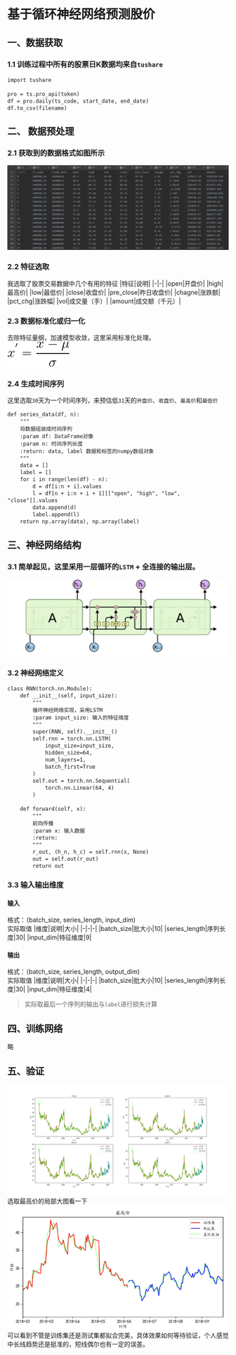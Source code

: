 # 基于循环神经网络预测股价

## 一、数据获取
### 1.1 训练过程中所有的股票日K数据均来自`tushare`
```$xslt
import tushare

pro = ts.pro_api(token)
df = pro.daily(ts_code, start_date, end_date)
df.to_csv(filename)
```
## 二、 数据预处理
### 2.1 获取到的数据格式如图所示
![csv](image/csv.png)

### 2.2 特征选取
我选取了股票交易数据中几个有用的特征
|特征|说明|
|-|-|
|open|开盘价|
|high|最高价|
|low|最低价|
|close|收盘价|
|pre_close|昨日收盘价|
|chagne|涨跌额|
|pct_chg|涨跌幅|
|vol|成交量（手）|
|amount|成交额（千元）|

### 2.3 数据标准化或归一化
去除特征量纲，加速模型收敛，这里采用标准化处理。  
![standard](image/standard.png)

### 2.4 生成时间序列
这里选取`30`天为一个时间序列，来预估低`31`天的`开盘价`、`收盘价`、`最高价`和`最低价`
```
def series_data(df, n):
    """
    将数据组装成时间序列
    :param df: DataFrame对像
    :param n: 时间序列长度
    :return: data, label 数据和标签的numpy数组对象
    """
    data = []
    label = []
    for i in range(len(df) - n):
        d = df[i:n + i].values
        l = df[n + i:n + i + 1][["open", "high", "low", "close"]].values
        data.append(d)
        label.append(l)
    return np.array(data), np.array(label)
```


## 三、神经网络结构
### 3.1 简单起见，这里采用一层循环的`LSTM` + 全连接的输出层。
![LSTM](image/lstm.png)

### 3.2 神经网络定义
```
class RNN(torch.nn.Module):
    def __init__(self, input_size):
        """
        循环神经网络实现，采用LSTM
        :param input_size: 输入的特征维度
        """
        super(RNN, self).__init__()
        self.rnn = torch.nn.LSTM(
            input_size=input_size,
            hidden_size=64,
            num_layers=1,
            batch_first=True
        )
        self.out = torch.nn.Sequential(
            torch.nn.Linear(64, 4)
        )

    def forward(self, x):
        """
        前向传播
        :param x: 输入数据
        :return:
        """
        r_out, (h_n, h_c) = self.rnn(x, None)
        out = self.out(r_out)
        return out
```
### 3.3 输入输出维度
#### 输入
格式：（batch_size, series_length, input_dim)  
实际取值
|维度|说明|大小|
|-|-|-|
|batch_size|批大小|10|
|series_length|序列长度|30|
|input_dim|特征维度|9|
#### 输出
格式：（batch_size, series_length, output_dim)  
实际取值
|维度|说明|大小|
|-|-|-|
|batch_size|批大小|10|
|series_length|序列长度|30|
|input_dim|特征维度|4|

>实际取最后一个序列的输出与`label`进行损失计算

## 四、训练网络
略

## 五、验证
![predict](image/predict.png)  
选取最高价的局部大图看一下  
![high](image/detail.png)  
可以看到不管是训练集还是测试集都拟合完美，具体效果如何等待验证，个人感觉中长线趋势还是挺准的，短线偶尔也有一定的误差。